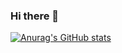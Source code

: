 ### Hi there 👋

[![Anurag's GitHub stats](github-readme-stats-instance-ivory.vercel.app/api?username=adri0256)](https://github.com/anuraghazra/github-readme-stats)

<!--
**adri0256/adri0256** is a ✨ _special_ ✨ repository because its `README.md` (this file) appears on your GitHub profile.

Here are some ideas to get you started:

- 🔭 I’m currently working on ...
- 🌱 I’m currently learning ...
- 👯 I’m looking to collaborate on ...
- 🤔 I’m looking for help with ...
- 💬 Ask me about ...
- 📫 How to reach me: ...
- 😄 Pronouns: ...
- ⚡ Fun fact: ...
-->
